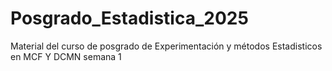 # Posgrado_Estadistica_2025
Material del curso de posgrado de Experimentación y métodos Estadisticos en MCF Y DCMN
semana 1
